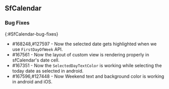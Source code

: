 ## SfCalendar

### Bug Fixes
{:#SfCalendar-bug-fixes} 

* \#168248,\#127597 - Now the selected date gets highlighted when we use `FirstDayOfWeek` API.
* \#167561 - Now the layout of custom view is rendering properly in sfCalendar's date cell.
* \#167351 - Now the `SelectedDayTextColor` is working while selecting the today date as selected in android.
* \#167596,\#127448 - Now Weekend text and background color is working in android and iOS.